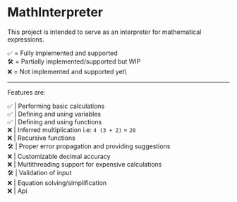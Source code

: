 # MathInterpreter

This project is intended to serve as an interpreter for mathematical expressions.

✅ = Fully implemented and supported\
🛠️ = Partially implemented/supported but WIP\
❌ = Not implemented and supported yet\
***

Features are:

✅ | Performing basic calculations\
✅ | Defining and using variables\
✅ | Defining and using functions\
❌ | Inferred multiplication i.e: `4 (3 + 2)` = `20`\
❌ | Recursive functions\
🛠️ | Proper error propagation and providing suggestions\
❌ | Customizable decimal accuracy\
❌ | Multithreading support for expensive calculations\
🛠️ | Validation of input\
❌ | Equation solving/simplification\
❌ | Api
